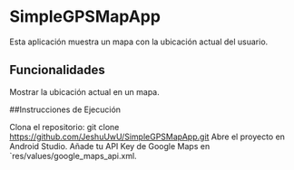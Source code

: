 # SimpleGPSMapApp
Esta aplicación muestra un mapa con la ubicación actual del usuario.

## Funcionalidades
Mostrar la ubicación actual en un mapa.

##Instrucciones de Ejecución

Clona el repositorio: git clone https://github.com/JeshuUwU/SimpleGPSMapApp.git
Abre el proyecto en Android Studio.
Añade tu API Key de Google Maps en `res/values/google_maps_api.xml.

